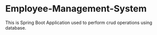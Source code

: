 # Employee-Management-System
This is Spring Boot  Application used to perform crud operations using database.
